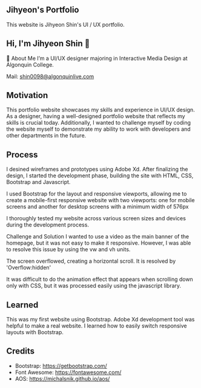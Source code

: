 ## Jihyeon's Portfolio
This website is Jihyeon Shin's UI / UX portfolio.

## Hi, I'm Jihyeon Shin 👋
🚀 About Me
I’m a UI/UX designer majoring in Interactive Media Design at Algonquin College.

Mail: shin0098@algonquinlive.com

## Motivation
This portfolio website showcases my skills and experience in UI/UX design. As a designer, having a well-designed portfolio website that reflects my skills is crucial today. Additionally, I wanted to challenge myself by coding the website myself to demonstrate my ability to work with developers and other departments in the future.

## Process
I desined wireframes and prototypes using Adobe Xd. After finalizing the design, I started the development phase, building the site with HTML, CSS, Bootstrap and Javascript.

I used Bootstrap for the layout and responsive viewports, allowing me to create a mobile-first responsive website with two viewports: one for mobile screens and another for desktop screens with a minimum width of 576px

I thoroughly tested my website across various screen sizes and devices during the development process.

Challenge and Solution
I wanted to use a video as the main banner of the homepage, but it was not easy to make it responsive. However, I was able to resolve this issue by using the vw and vh units.

The screen overflowed, creating a horizontal scroll. It is resolved by 'Overflow:hidden'

It was difficult to do the animation effect that appears when scrolling down only with CSS, but it was processed easily using the javascript library.

## Learned
This was my first website using Bootstrap. Adobe Xd development tool was helpful to make a real website. I learned how to easily switch responsive layouts with Bootstrap.

## Credits
* Bootstrap: https://getbootstrap.com/
* Font Awesome: https://fontawesome.com/
* AOS: https://michalsnik.github.io/aos/
